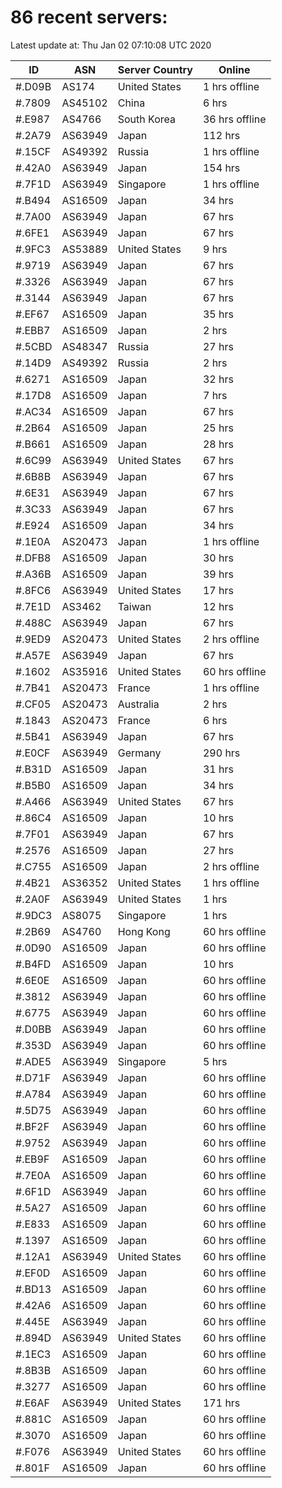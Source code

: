 # 86 recent servers:

Latest update at: Thu Jan 02 07:10:08 UTC 2020

| ID | ASN | Server Country | Online |
| -- | --- | -------------- | ------ |
| #.D09B | AS174 | United States | 1 hrs offline |
| #.7809 | AS45102 | China | 6 hrs |
| #.E987 | AS4766 | South Korea | 36 hrs offline |
| #.2A79 | AS63949 | Japan | 112 hrs |
| #.15CF | AS49392 | Russia | 1 hrs offline |
| #.42A0 | AS63949 | Japan | 154 hrs |
| #.7F1D | AS63949 | Singapore | 1 hrs offline |
| #.B494 | AS16509 | Japan | 34 hrs |
| #.7A00 | AS63949 | Japan | 67 hrs |
| #.6FE1 | AS63949 | Japan | 67 hrs |
| #.9FC3 | AS53889 | United States | 9 hrs |
| #.9719 | AS63949 | Japan | 67 hrs |
| #.3326 | AS63949 | Japan | 67 hrs |
| #.3144 | AS63949 | Japan | 67 hrs |
| #.EF67 | AS16509 | Japan | 35 hrs |
| #.EBB7 | AS16509 | Japan | 2 hrs |
| #.5CBD | AS48347 | Russia | 27 hrs |
| #.14D9 | AS49392 | Russia | 2 hrs |
| #.6271 | AS16509 | Japan | 32 hrs |
| #.17D8 | AS16509 | Japan | 7 hrs |
| #.AC34 | AS16509 | Japan | 67 hrs |
| #.2B64 | AS16509 | Japan | 25 hrs |
| #.B661 | AS16509 | Japan | 28 hrs |
| #.6C99 | AS63949 | United States | 67 hrs |
| #.6B8B | AS63949 | Japan | 67 hrs |
| #.6E31 | AS63949 | Japan | 67 hrs |
| #.3C33 | AS63949 | Japan | 67 hrs |
| #.E924 | AS16509 | Japan | 34 hrs |
| #.1E0A | AS20473 | Japan | 1 hrs offline |
| #.DFB8 | AS16509 | Japan | 30 hrs |
| #.A36B | AS16509 | Japan | 39 hrs |
| #.8FC6 | AS63949 | United States | 17 hrs |
| #.7E1D | AS3462 | Taiwan | 12 hrs |
| #.488C | AS63949 | Japan | 67 hrs |
| #.9ED9 | AS20473 | United States | 2 hrs offline |
| #.A57E | AS63949 | Japan | 67 hrs |
| #.1602 | AS35916 | United States | 60 hrs offline |
| #.7B41 | AS20473 | France | 1 hrs offline |
| #.CF05 | AS20473 | Australia | 2 hrs |
| #.1843 | AS20473 | France | 6 hrs |
| #.5B41 | AS63949 | Japan | 67 hrs |
| #.E0CF | AS63949 | Germany | 290 hrs |
| #.B31D | AS16509 | Japan | 31 hrs |
| #.B5B0 | AS16509 | Japan | 34 hrs |
| #.A466 | AS63949 | United States | 67 hrs |
| #.86C4 | AS16509 | Japan | 10 hrs |
| #.7F01 | AS63949 | Japan | 67 hrs |
| #.2576 | AS16509 | Japan | 27 hrs |
| #.C755 | AS16509 | Japan | 2 hrs offline |
| #.4B21 | AS36352 | United States | 1 hrs offline |
| #.2A0F | AS63949 | United States | 1 hrs |
| #.9DC3 | AS8075 | Singapore | 1 hrs |
| #.2B69 | AS4760 | Hong Kong | 60 hrs offline |
| #.0D90 | AS16509 | Japan | 60 hrs offline |
| #.B4FD | AS16509 | Japan | 10 hrs |
| #.6E0E | AS16509 | Japan | 60 hrs offline |
| #.3812 | AS63949 | Japan | 60 hrs offline |
| #.6775 | AS63949 | Japan | 60 hrs offline |
| #.D0BB | AS63949 | Japan | 60 hrs offline |
| #.353D | AS63949 | Japan | 60 hrs offline |
| #.ADE5 | AS63949 | Singapore | 5 hrs |
| #.D71F | AS63949 | Japan | 60 hrs offline |
| #.A784 | AS63949 | Japan | 60 hrs offline |
| #.5D75 | AS63949 | Japan | 60 hrs offline |
| #.BF2F | AS63949 | Japan | 60 hrs offline |
| #.9752 | AS63949 | Japan | 60 hrs offline |
| #.EB9F | AS16509 | Japan | 60 hrs offline |
| #.7E0A | AS16509 | Japan | 60 hrs offline |
| #.6F1D | AS63949 | Japan | 60 hrs offline |
| #.5A27 | AS16509 | Japan | 60 hrs offline |
| #.E833 | AS16509 | Japan | 60 hrs offline |
| #.1397 | AS16509 | Japan | 60 hrs offline |
| #.12A1 | AS63949 | United States | 60 hrs offline |
| #.EF0D | AS16509 | Japan | 60 hrs offline |
| #.BD13 | AS16509 | Japan | 60 hrs offline |
| #.42A6 | AS16509 | Japan | 60 hrs offline |
| #.445E | AS63949 | Japan | 60 hrs offline |
| #.894D | AS63949 | United States | 60 hrs offline |
| #.1EC3 | AS16509 | Japan | 60 hrs offline |
| #.8B3B | AS16509 | Japan | 60 hrs offline |
| #.3277 | AS16509 | Japan | 60 hrs offline |
| #.E6AF | AS63949 | United States | 171 hrs |
| #.881C | AS16509 | Japan | 60 hrs offline |
| #.3070 | AS16509 | Japan | 60 hrs offline |
| #.F076 | AS63949 | United States | 60 hrs offline |
| #.801F | AS16509 | Japan | 60 hrs offline |

